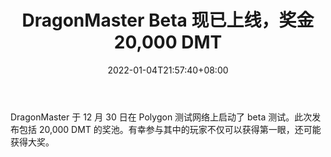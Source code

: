 ﻿---
title: "DragonMaster Beta 现已上线，奖金 20,000 DMT"
date: 2022-01-04T21:57:40+08:00
lastmod: 2022-01-04T16:45:40+08:00
draft: false
authors: ["Vivianne"]
description: "DragonMaster 于 12 月 30 日在 Polygon 测试网络上启动了 beta 测试。此次发布包括 20,000 DMT 的奖池。有幸参与其中的玩家不仅可以获得第一眼，还可能获得大奖。"
featuredImage: "dragonmaster-beta-now-live-with-20000-dmt-in-prizes.jpeg"
tags: ["Strategy Game","策略游戏","Play to Earn"]
categories: ["news"]
news: ["策略游戏"]
weight: 
lightgallery: true
pinned: false
recommend: false
recommend1: false
---

DragonMaster 于 12 月 30 日在 Polygon 测试网络上启动了 beta 测试。此次发布包括 20,000 DMT 的奖池。有幸参与其中的玩家不仅可以获得第一眼，还可能获得大奖。

<!--more-->

